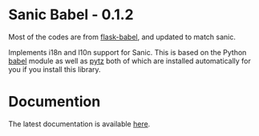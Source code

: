 # Sanic Babel - 0.1.2

Most of the codes are from [flask-babel][], and updated to match sanic.

Implements i18n and l10n support for Sanic.  This is based on the Python
[babel][] module as well as [pytz][] both of which are installed automatically
for you if you install this library.

# Documention

The latest documentation is available [here][docs].

[flask-babel]: http://github.com/mitsuhiko/flask-babel
[babel]: https://github.com/python-babel/babel
[pytz]: https://pypi.python.org/pypi/pytz/
[docs]: http://sanic-babel.readthedocs.io/
